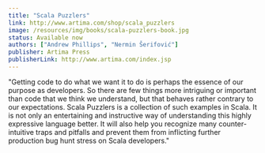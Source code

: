 ```yaml
---
title: "Scala Puzzlers"
link: http://www.artima.com/shop/scala_puzzlers
image: /resources/img/books/scala-puzzlers-book.jpg
status: Available now
authors: ["Andrew Phillips", "Nermin Šerifović"]
publisher: Artima Press
publisherLink: http://www.artima.com/index.jsp
---
```


"Getting code to do what we want it to do is perhaps the essence of our purpose as developers. So there are few things more intriguing or important than code that we think we understand, but that behaves rather contrary to our expectations. Scala Puzzlers is a collection of such examples in Scala. It is not only an entertaining and instructive way of understanding this highly expressive language better. It will also help you recognize many counter-intuitive traps and pitfalls and prevent them from inflicting further production bug hunt stress on Scala developers." 
